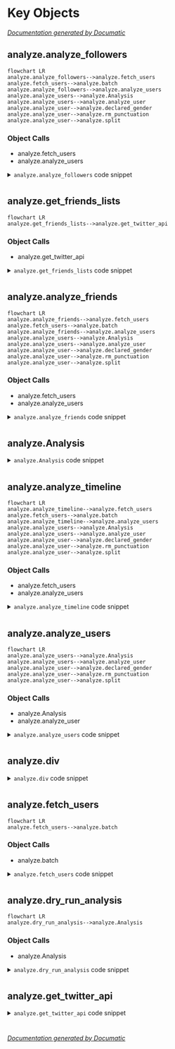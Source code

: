 # Key Objects

[_Documentation generated by Documatic_](https://www.documatic.com)

<!---Documatic-section-analyze.analyze_followers-start--->
## analyze.analyze_followers

<!---Documatic-section-analyze_followers-start--->
```mermaid
flowchart LR
analyze.analyze_followers-->analyze.fetch_users
analyze.fetch_users-->analyze.batch
analyze.analyze_followers-->analyze.analyze_users
analyze.analyze_users-->analyze.Analysis
analyze.analyze_users-->analyze.analyze_user
analyze.analyze_user-->analyze.declared_gender
analyze.analyze_user-->analyze.rm_punctuation
analyze.analyze_user-->analyze.split
```

### Object Calls

* analyze.fetch_users
* analyze.analyze_users

<!---Documatic-block-analyze.analyze_followers-start--->
<details>
	<summary><code>analyze.analyze_followers</code> code snippet</summary>

```python
def analyze_followers(user_id, api, cache):
    nxt = -1
    follower_ids = []
    for _ in range(MAX_GET_FOLLOWER_IDS_CALLS):
        (nxt, prev, data) = api.GetFollowerIDsPaged(screen_name=user_id, cursor=nxt)
        follower_ids.extend(data)
        if nxt == 0 or nxt == prev:
            break
    if len(follower_ids) > 100 * MAX_USERS_LOOKUP_CALLS:
        follower_id_sample = random.sample(follower_ids, 100 * MAX_USERS_LOOKUP_CALLS)
    else:
        follower_id_sample = follower_ids
    users = fetch_users(follower_id_sample, api, cache)
    return analyze_users(users, ids_fetched=len(follower_ids))
```
</details>
<!---Documatic-block-analyze.analyze_followers-end--->
<!---Documatic-section-analyze_followers-end--->

# #
<!---Documatic-section-analyze.analyze_followers-end--->

<!---Documatic-section-analyze.get_friends_lists-start--->
## analyze.get_friends_lists

<!---Documatic-section-get_friends_lists-start--->
```mermaid
flowchart LR
analyze.get_friends_lists-->analyze.get_twitter_api
```

### Object Calls

* analyze.get_twitter_api

<!---Documatic-block-analyze.get_friends_lists-start--->
<details>
	<summary><code>analyze.get_friends_lists</code> code snippet</summary>

```python
def get_friends_lists(user_id, consumer_key, consumer_secret, oauth_token, oauth_token_secret):
    api = get_twitter_api(consumer_key, consumer_secret, oauth_token, oauth_token_secret)

    def process_lists():
        for l in reversed(api.GetLists()):
            as_dict = l.AsDict()
            yield {'id': as_dict.get('id'), 'name': as_dict.get('name')}
    return list(process_lists())
```
</details>
<!---Documatic-block-analyze.get_friends_lists-end--->
<!---Documatic-section-get_friends_lists-end--->

# #
<!---Documatic-section-analyze.get_friends_lists-end--->

<!---Documatic-section-analyze.analyze_friends-start--->
## analyze.analyze_friends

<!---Documatic-section-analyze_friends-start--->
```mermaid
flowchart LR
analyze.analyze_friends-->analyze.fetch_users
analyze.fetch_users-->analyze.batch
analyze.analyze_friends-->analyze.analyze_users
analyze.analyze_users-->analyze.Analysis
analyze.analyze_users-->analyze.analyze_user
analyze.analyze_user-->analyze.declared_gender
analyze.analyze_user-->analyze.rm_punctuation
analyze.analyze_user-->analyze.split
```

### Object Calls

* analyze.fetch_users
* analyze.analyze_users

<!---Documatic-block-analyze.analyze_friends-start--->
<details>
	<summary><code>analyze.analyze_friends</code> code snippet</summary>

```python
def analyze_friends(user_id, list_id, api, cache):
    nxt = -1
    friend_ids = []
    for _ in range(MAX_GET_FRIEND_IDS_CALLS):
        if list_id is not None:
            (nxt, prev, data) = api.GetListMembersPaged(list_id=list_id, cursor=nxt)
            friend_ids.extend([fr.id for fr in data])
        else:
            (nxt, prev, data) = api.GetFriendIDsPaged(screen_name=user_id, cursor=nxt)
            friend_ids.extend(data)
        if nxt == 0 or nxt == prev:
            break
    if len(friend_ids) > 100 * MAX_USERS_LOOKUP_CALLS:
        friend_id_sample = random.sample(friend_ids, 100 * MAX_USERS_LOOKUP_CALLS)
    else:
        friend_id_sample = friend_ids
    users = fetch_users(friend_id_sample, api, cache)
    return analyze_users(users, ids_fetched=len(friend_ids))
```
</details>
<!---Documatic-block-analyze.analyze_friends-end--->
<!---Documatic-section-analyze_friends-end--->

# #
<!---Documatic-section-analyze.analyze_friends-end--->

<!---Documatic-section-analyze.Analysis-start--->
## analyze.Analysis

<!---Documatic-section-Analysis-start--->
<!---Documatic-block-analyze.Analysis-start--->
<details>
	<summary><code>analyze.Analysis</code> code snippet</summary>

```python
class Analysis(object):

    def __init__(self, ids_sampled, ids_fetched):
        self.nonbinary = Stat()
        self.male = Stat()
        self.female = Stat()
        self.andy = Stat()
        self.ids_sampled = ids_sampled
        self.ids_fetched = ids_fetched

    def update(self, gender, declared):
        attr = getattr(self, 'andy' if gender == 'unknown' else gender)
        attr.n += 1
        if declared:
            attr.n_declared += 1

    def guessed(self, gender=None):
        if gender:
            attr = getattr(self, gender)
            return attr.n - attr.n_declared
        return self.guessed('nonbinary') + self.guessed('male') + self.guessed('female')

    def declared(self, gender=None):
        if gender:
            attr = getattr(self, gender)
            return attr.n_declared
        return self.nonbinary.n_declared + self.male.n_declared + self.female.n_declared

    def pct(self, gender):
        attr = getattr(self, gender)
        return div(100 * attr.n, self.nonbinary.n + self.male.n + self.female.n)
```
</details>
<!---Documatic-block-analyze.Analysis-end--->
<!---Documatic-section-Analysis-end--->

# #
<!---Documatic-section-analyze.Analysis-end--->

<!---Documatic-section-analyze.analyze_timeline-start--->
## analyze.analyze_timeline

<!---Documatic-section-analyze_timeline-start--->
```mermaid
flowchart LR
analyze.analyze_timeline-->analyze.fetch_users
analyze.fetch_users-->analyze.batch
analyze.analyze_timeline-->analyze.analyze_users
analyze.analyze_users-->analyze.Analysis
analyze.analyze_users-->analyze.analyze_user
analyze.analyze_user-->analyze.declared_gender
analyze.analyze_user-->analyze.rm_punctuation
analyze.analyze_user-->analyze.split
```

### Object Calls

* analyze.fetch_users
* analyze.analyze_users

<!---Documatic-block-analyze.analyze_timeline-start--->
<details>
	<summary><code>analyze.analyze_timeline</code> code snippet</summary>

```python
def analyze_timeline(user_id, list_id, api, cache):
    if list_id is not None:
        statuses = api.GetListTimeline(list_id=list_id, count=200)
    else:
        statuses = api.GetHomeTimeline(count=200)
    timeline_ids = []
    for s in statuses:
        if s.user.screen_name != user_id:
            timeline_ids.append(s.user.id)
    timeline_ids = list(set(timeline_ids))
    users = fetch_users(timeline_ids, api, cache)
    return analyze_users(users, ids_fetched=len(timeline_ids))
```
</details>
<!---Documatic-block-analyze.analyze_timeline-end--->
<!---Documatic-section-analyze_timeline-end--->

# #
<!---Documatic-section-analyze.analyze_timeline-end--->

<!---Documatic-section-analyze.analyze_users-start--->
## analyze.analyze_users

<!---Documatic-section-analyze_users-start--->
```mermaid
flowchart LR
analyze.analyze_users-->analyze.Analysis
analyze.analyze_users-->analyze.analyze_user
analyze.analyze_user-->analyze.declared_gender
analyze.analyze_user-->analyze.rm_punctuation
analyze.analyze_user-->analyze.split
```

### Object Calls

* analyze.Analysis
* analyze.analyze_user

<!---Documatic-block-analyze.analyze_users-start--->
<details>
	<summary><code>analyze.analyze_users</code> code snippet</summary>

```python
def analyze_users(users, ids_fetched=None):
    an = Analysis(ids_sampled=len(users), ids_fetched=ids_fetched)
    for user in users:
        (g, declared) = analyze_user(user)
        an.update(g, declared)
    return an
```
</details>
<!---Documatic-block-analyze.analyze_users-end--->
<!---Documatic-section-analyze_users-end--->

# #
<!---Documatic-section-analyze.analyze_users-end--->

<!---Documatic-section-analyze.div-start--->
## analyze.div

<!---Documatic-section-div-start--->
<!---Documatic-block-analyze.div-start--->
<details>
	<summary><code>analyze.div</code> code snippet</summary>

```python
def div(num, denom):
    if denom:
        return num / float(denom)
    return 0
```
</details>
<!---Documatic-block-analyze.div-end--->
<!---Documatic-section-div-end--->

# #
<!---Documatic-section-analyze.div-end--->

<!---Documatic-section-analyze.fetch_users-start--->
## analyze.fetch_users

<!---Documatic-section-fetch_users-start--->
```mermaid
flowchart LR
analyze.fetch_users-->analyze.batch
```

### Object Calls

* analyze.batch

<!---Documatic-block-analyze.fetch_users-start--->
<details>
	<summary><code>analyze.fetch_users</code> code snippet</summary>

```python
def fetch_users(user_ids, api, cache):
    users = []
    users.extend(cache.UsersLookup(user_ids))
    for ids in batch(cache.UncachedUsers(user_ids), 100):
        results = api.UsersLookup(ids)
        cache.AddUsers(results)
        users.extend(results)
    return users
```
</details>
<!---Documatic-block-analyze.fetch_users-end--->
<!---Documatic-section-fetch_users-end--->

# #
<!---Documatic-section-analyze.fetch_users-end--->

<!---Documatic-section-analyze.dry_run_analysis-start--->
## analyze.dry_run_analysis

<!---Documatic-section-dry_run_analysis-start--->
```mermaid
flowchart LR
analyze.dry_run_analysis-->analyze.Analysis
```

### Object Calls

* analyze.Analysis

<!---Documatic-block-analyze.dry_run_analysis-start--->
<details>
	<summary><code>analyze.dry_run_analysis</code> code snippet</summary>

```python
def dry_run_analysis():
    friends = Analysis(250, 400)
    friends.nonbinary.n = 10
    friends.nonbinary.n_declared = 10
    friends.male.n = 200
    friends.male.n_declared = 20
    friends.female.n = 40
    friends.female.n_declared = 5
    friends.andy.n = 250
    followers = Analysis(250, 400)
    followers.nonbinary.n = 10
    followers.nonbinary.n_declared = 10
    followers.male.n = 200
    followers.male.n_declared = 20
    followers.female.n = 40
    followers.female.n_declared = 5
    followers.andy.n = 250
    timeline = Analysis(250, 400)
    timeline.nonbinary.n = 10
    timeline.nonbinary.n_declared = 10
    timeline.male.n = 200
    timeline.male.n_declared = 20
    timeline.female.n = 40
    timeline.female.n_declared = 5
    timeline.andy.n = 250
    return (friends, followers, timeline)
```
</details>
<!---Documatic-block-analyze.dry_run_analysis-end--->
<!---Documatic-section-dry_run_analysis-end--->

# #
<!---Documatic-section-analyze.dry_run_analysis-end--->

<!---Documatic-section-analyze.get_twitter_api-start--->
## analyze.get_twitter_api

<!---Documatic-section-get_twitter_api-start--->
<!---Documatic-block-analyze.get_twitter_api-start--->
<details>
	<summary><code>analyze.get_twitter_api</code> code snippet</summary>

```python
def get_twitter_api(consumer_key, consumer_secret, oauth_token, oauth_token_secret):
    return twitter.Api(consumer_key=consumer_key, consumer_secret=consumer_secret, access_token_key=oauth_token, access_token_secret=oauth_token_secret, sleep_on_rate_limit=True)
```
</details>
<!---Documatic-block-analyze.get_twitter_api-end--->
<!---Documatic-section-get_twitter_api-end--->

# #
<!---Documatic-section-analyze.get_twitter_api-end--->

[_Documentation generated by Documatic_](https://www.documatic.com)